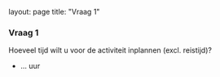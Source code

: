 layout: page
title: "Vraag 1"

### Vraag 1

Hoeveel tijd wilt u voor de activiteit inplannen (excl. reistijd)?

- ... uur

